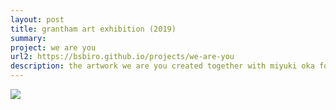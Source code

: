 ```yaml
---
layout: post
title: grantham art exhibition (2019)
summary:
project: we are you
url2: https://bsbiro.github.io/projects/we-are-you
description: the artwork we are you created together with miyuki oka for the grantham art prize in 2018 displayed at imperial college london
---
```


<div class="slideshow-container">
<img src="https://bsbiro.github.io/exh3.jpg">
</div>
